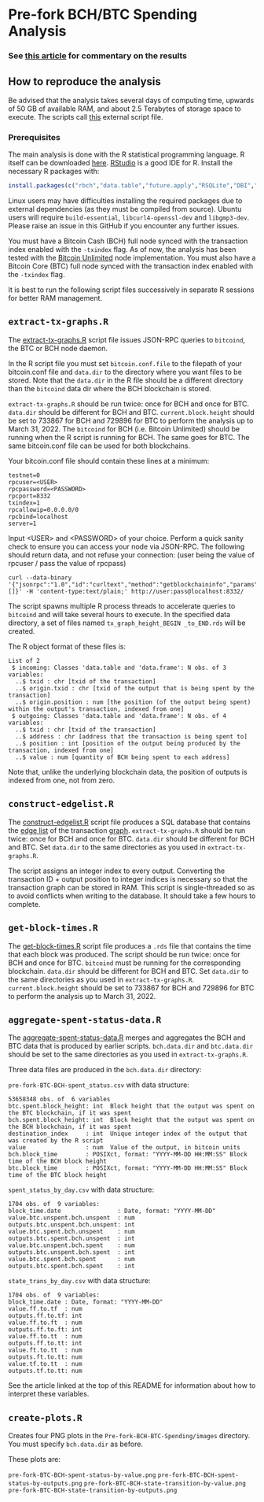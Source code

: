 # Pre-fork BCH/BTC Spending Analysis

### See [this article](https://rucknium.me/posts/pre-fork-BTC-BCH-spending/) for commentary on the results

## How to reproduce the analysis

Be advised that the analysis takes several days of computing time, upwards of 50 GB of available RAM, and about 2.5 Terabytes of storage space to execute. The scripts call [this](https://gist.githubusercontent.com/jeffwong/5925000/raw/bf02ed0dd2963169a91664be02fb18e45c4d1e20/sqlitewritetable.R) external script file.

### Prerequisites

The main analysis is done with the R statistical programming language. R itself can be downloaded [here](https://cloud.r-project.org/). [RStudio](https://www.rstudio.com/products/rstudio/download/#download) is a good IDE for R. Install the necessary R packages with:

```R
install.packages(c("rbch","data.table","future.apply","RSQLite","DBI","igraph","stringr","curl","ggplot2","scales","Cairo","lubridate"))
```

Linux users may have difficulties installing the required packages due to external dependencies (as they must be compiled from source). Ubuntu users will require ```build-essential```, ```libcurl4-openssl-dev``` and  ```libgmp3-dev```. Please raise an issue in this GitHub if you encounter any further issues. 

You must have a Bitcoin Cash (BCH) full node synced with the transaction index enabled with the `-txindex` flag. As of now, the analysis has been tested with the [Bitcoin Unlimited](https://www.bitcoinunlimited.info/) node implementation. You must also have a Bitcoin Core (BTC) full node synced with the transaction index enabled with the `-txindex` flag.

It is best to run the following script files successively in separate R sessions for better RAM management.

## `extract-tx-graphs.R`

The [extract-tx-graphs.R](extract-tx-graphs.R) script file issues JSON-RPC queries to `bitcoind`, the BTC or BCH node daemon. 

In the R script file you must set `bitcoin.conf.file` to the filepath of your bitcoin.conf file and `data.dir` to the directory where you want files to be stored. Note that the `data.dir` in the R file should be a different directory than the `bitcoind` data dir where the BCH blockchain is stored. 

`extract-tx-graphs.R` should be run twice: once for BCH and once for BTC. `data.dir` should be different for BCH and BTC. `current.block.height` should be set to 733867 for BCH and 729896 for BTC to perform the analysis up to March 31, 2022. The `bitcoind` for BCH (i.e. Bitcoin Unlimited) should be running when the R script is running for BCH. The same goes for BTC. The same bitcoin.conf file can be used for both blockchains.

Your bitcoin.conf file should contain these lines at a minimum:

```
testnet=0
rpcuser=<USER>
rpcpassword=<PASSWORD>
rpcport=8332
txindex=1
rpcallowip=0.0.0.0/0
rpcbind=localhost
server=1
```

Input \<USER\> and \<PASSWORD\> of your choice. Perform a quick sanity check to ensure you can access your node via JSON-RPC. The following should return data, and not refuse your connection: (user being the value of rpcuser / pass the value of rpcpass)

```
curl --data-binary '{"jsonrpc":"1.0","id":"curltext","method":"getblockchaininfo","params":[]}' -H 'content-type:text/plain;' http://user:pass@localhost:8332/
```

The script spawns multiple R process threads to accelerate queries to `bitcoind` and will take several hours to execute. In the specified data directory, a set of files named `tx_graph_height_BEGIN _to_END.rds` will be created.

The R object format of these files is:
```
List of 2
 $ incoming: Classes 'data.table and 'data.frame': N obs. of 3 variables:
  ..$ txid : chr [txid of the transaction]
  ..$ origin.txid : chr [txid of the output that is being spent by the transaction]
  ..$ origin.position : num [the position (of the output being spent) within the output's transaction, indexed from one]
 $ outgoing: Classes 'data.table and 'data.frame': N obs. of 4 variables:
  ..$ txid : chr [txid of the transaction]
  ..$ address : chr [address that the transaction is being spent to]
  ..$ position : int [position of the output being produced by the transaction, indexed from one]
  ..$ value : num [quantity of BCH being spent to each address] 
```

Note that, unlike the underlying blockchain data, the position of outputs is indexed from one, not from zero.

## `construct-edgelist.R`

The [construct-edgelist.R](construct-edgelist.R) script file produces a SQL database that contains the [edge list](https://en.wikipedia.org/wiki/Edge_list) of the transaction [graph](https://en.wikipedia.org/wiki/Graph_(discrete_mathematics)). `extract-tx-graphs.R` should be run twice: once for BCH and once for BTC. `data.dir` should be different for BCH and BTC. Set `data.dir` to the same directories as you used in `extract-tx-graphs.R`.

The script assigns an integer index to every output. Converting the transaction ID + output position to integer indices is necessary so that the transaction graph can be stored in RAM. This script is single-threaded so as to avoid conflicts when writing to the database. It should take a few hours to complete.

## `get-block-times.R`

The [get-block-times.R](get-block-times.R) script file produces a `.rds` file that contains the time that each block was produced. The script should be run twice: once for BCH and once for BTC. `bitcoind` must be running for the corresponding blockchain. `data.dir` should be different for BCH and BTC. Set `data.dir` to the same directories as you used in `extract-tx-graphs.R`. `current.block.height` should be set to 733867 for BCH and 729896 for BTC to perform the analysis up to March 31, 2022.

## `aggregate-spent-status-data.R`

The [aggregate-spent-status-data.R](determine-descendants.R) merges and aggregates the BCH and BTC data that is produced by earlier scripts. `bch.data.dir` and `btc.data.dir` should be set to the same directories as you used in `extract-tx-graphs.R`.

Three data files are produced in the `bch.data.dir` directory:

`pre-fork-BTC-BCH-spent_status.csv` with data structure:

```
53658348 obs. of  6 variables
btc.spent.block_height: int  Block height that the output was spent on the BTC blockchain, if it was spent
bch.spent.block_height: int  Block height that the output was spent on the BCH blockchain, if it was spent
destination_index     : int  Unique integer index of the output that was created by the R script
value                 : num  Value of the output, in bitcoin units
bch.block_time        : POSIXct, format: "YYYY-MM-DD HH:MM:SS" Block time of the BCH block height
btc.block_time        : POSIXct, format: "YYYY-MM-DD HH:MM:SS" Block time of the BTC block height
```

`spent_status_by_day.csv` with data structure:

```
1704 obs. of  9 variables:
block_time.date                : Date, format: "YYYY-MM-DD"
value.btc.unspent.bch.unspent  : num  
outputs.btc.unspent.bch.unspent: int  
value.btc.spent.bch.unspent    : num  
outputs.btc.spent.bch.unspent  : int  
value.btc.unspent.bch.spent    : num  
outputs.btc.unspent.bch.spent  : int  
value.btc.spent.bch.spent      : num  
outputs.btc.spent.bch.spent    : int  
```

`state_trans_by_day.csv` with data structure:

```
1704 obs. of  9 variables:
block_time.date : Date, format: "YYYY-MM-DD"
value.ff.to.tf  : num  
outputs.ff.to.tf: int  
value.ff.to.ft  : num  
outputs.ff.to.ft: int  
value.ff.to.tt  : num  
outputs.ff.to.tt: int  
value.ft.to.tt  : num  
outputs.ft.to.tt: num  
value.tf.to.tt  : num  
outputs.tf.to.tt: num  
```

See the article linked at the top of this README for information about how to interpret these variables.

## `create-plots.R`

Creates four PNG plots in the `Pre-fork-BCH-BTC-Spending/images` directory. You must specify `bch.data.dir` as before.

These plots are:

`pre-fork-BTC-BCH-spent-status-by-value.png`
`pre-fork-BTC-BCH-spent-status-by-outputs.png`
`pre-fork-BTC-BCH-state-transition-by-value.png`
`pre-fork-BTC-BCH-state-transition-by-outputs.png`



